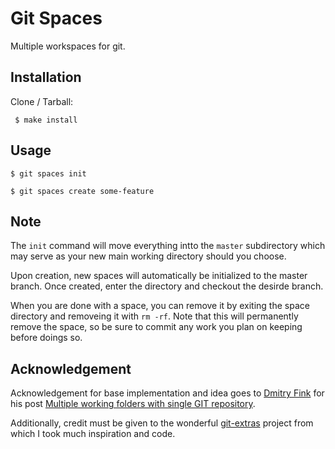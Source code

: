 # Git Spaces

Multiple workspaces for git.

## Installation

Clone / Tarball:

     $ make install

## Usage

    $ git spaces init

    $ git spaces create some-feature

## Note

The `init` command will move everything intto the `master` subdirectory which may serve as your new main working directory should you choose.

Upon creation, new spaces will automatically be initialized to the master branch. Once created, enter the directory and checkout the desirde branch.

When you are done with a space, you can remove it by exiting the space directory and removeing it with `rm -rf`. Note that this will permanently remove the space, so be sure to commit any work you plan on keeping before doings so.

## Acknowledgement

Acknowledgement for base implementation and idea goes to [Dmitry Fink][2] for his post [Multiple working folders with single GIT repository][3].

Additionally, credit must be given to the wonderful [git-extras][1] project from which I took much inspiration and code.

  [1]: https://github.com/visionmedia/git-extras
  [2]: http://twitter.com/finik
  [3]: http://finik.net/2010/10/24/multiple-working-folders-with-single-git-repository/